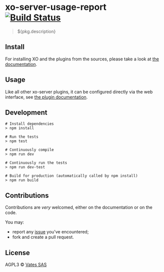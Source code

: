 # xo-server-usage-report [![Build Status](https://travis-ci.org/vatesfr/xo-server-usage-report.png?branch=master)](https://travis-ci.org/vatesfr/xo-server-usage-report)

> ${pkg.description}

## Install

For installing XO and the plugins from the sources, please take a look at [the documentation](https://xen-orchestra.com/docs/from_the_sources.html).

## Usage

Like all other xo-server plugins, it can be configured directly via
the web interface, see [the plugin documentation](https://xen-orchestra.com/docs/plugins.html).

## Development

```
# Install dependencies
> npm install

# Run the tests
> npm test

# Continuously compile
> npm run dev

# Continuously run the tests
> npm run dev-test

# Build for production (automatically called by npm install)
> npm run build
```

## Contributions

Contributions are *very* welcomed, either on the documentation or on
the code.

You may:

- report any [issue](https://github.com/vatesfr/xo-server-usage-report/issues)
  you've encountered;
- fork and create a pull request.

## License

AGPL3 © [Vates SAS](http://vates.fr)
